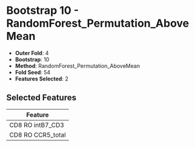# Bootstrap 10 - RandomForest_Permutation_AboveMean

- **Outer Fold**: 4
- **Bootstrap**: 10
- **Method**: RandomForest_Permutation_AboveMean
- **Fold Seed**: 54
- **Features Selected**: 2

## Selected Features

| Feature |
|---------|
| CD8 RO intB7_CD3 |
| CD8 RO CCR5_total |
